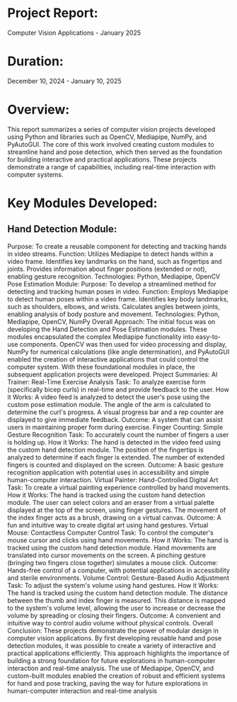 # Project Report: 
Computer Vision Applications - January 2025
# Duration: 
December 10, 2024 - January 10, 2025
# Overview:
This report summarizes a series of computer vision projects developed using Python and libraries such as OpenCV, Mediapipe, NumPy, and PyAutoGUI. The core of this work involved creating custom modules to streamline hand and pose detection, which then served as the foundation for building interactive and practical applications. These projects demonstrate a range of capabilities, including real-time interaction with computer systems.
# Key Modules Developed:
## Hand Detection Module:
Purpose: To create a reusable component for detecting and tracking hands in video streams.
Function:
Utilizes Mediapipe to detect hands within a video frame.
Identifies key landmarks on the hand, such as fingertips and joints.
Provides information about finger positions (extended or not), enabling gesture recognition.
Technologies: Python, Mediapipe, OpenCV
Pose Estimation Module:
Purpose: To develop a streamlined method for detecting and tracking human poses in video.
Function:
Employs Mediapipe to detect human poses within a video frame.
Identifies key body landmarks, such as shoulders, elbows, and wrists.
Calculates angles between joints, enabling analysis of body posture and movement.
Technologies: Python, Mediapipe, OpenCV, NumPy
Overall Approach:
The initial focus was on developing the Hand Detection and Pose Estimation modules. These modules encapsulated the complex Mediapipe functionality into easy-to-use components. OpenCV was then used for video processing and display, NumPy for numerical calculations (like angle determination), and PyAutoGUI enabled the creation of interactive applications that could control the computer system. With these foundational modules in place, the subsequent application projects were developed.
Project Summaries:
AI Trainer: Real-Time Exercise Analysis
Task: To analyze exercise form (specifically bicep curls) in real-time and provide feedback to the user.
How it Works:
A video feed is analyzed to detect the user's pose using the custom pose estimation module.
The angle of the arm is calculated to determine the curl's progress.
A visual progress bar and a rep counter are displayed to give immediate feedback.
Outcome: A system that can assist users in maintaining proper form during exercise.
Finger Counting: Simple Gesture Recognition
Task: To accurately count the number of fingers a user is holding up.
How it Works:
The hand is detected in the video feed using the custom hand detection module.
The position of the fingertips is analyzed to determine if each finger is extended.
The number of extended fingers is counted and displayed on the screen.
Outcome: A basic gesture recognition application with potential uses in accessibility and simple human-computer interaction.
Virtual Painter: Hand-Controlled Digital Art
Task: To create a virtual painting experience controlled by hand movements.
How it Works:
The hand is tracked using the custom hand detection module.
The user can select colors and an eraser from a virtual palette displayed at the top of the screen, using finger gestures.
The movement of the index finger acts as a brush, drawing on a virtual canvas.
Outcome: A fun and intuitive way to create digital art using hand gestures.
Virtual Mouse: Contactless Computer Control
Task: To control the computer's mouse cursor and clicks using hand movements.
How it Works:
The hand is tracked using the custom hand detection module.
Hand movements are translated into cursor movements on the screen.
A pinching gesture (bringing two fingers close together) simulates a mouse click.
Outcome: Hands-free control of a computer, with potential applications in accessibility and sterile environments.
Volume Control: Gesture-Based Audio Adjustment
Task: To adjust the system's volume using hand gestures.
How it Works:
The hand is tracked using the custom hand detection module.
The distance between the thumb and index finger is measured.
This distance is mapped to the system's volume level, allowing the user to increase or decrease the volume by spreading or closing their fingers.
Outcome: A convenient and intuitive way to control audio volume without physical controls.
Overall Conclusion:
These projects demonstrate the power of modular design in computer vision applications. By first developing reusable hand and pose detection modules, it was possible to create a variety of interactive and practical applications efficiently. This approach highlights the importance of building a strong foundation for future explorations in human-computer interaction and real-time analysis. The use of Mediapipe, OpenCV, and custom-built modules enabled the creation of robust and efficient systems for hand and pose tracking, paving the way for future explorations in human-computer interaction and real-time analysis
